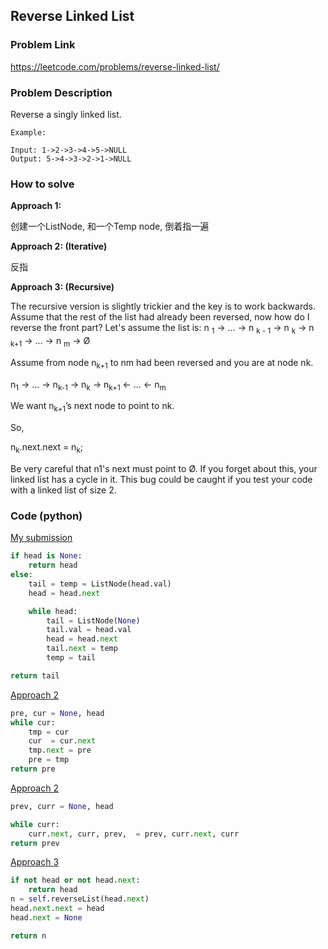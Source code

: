 ## Reverse Linked List

### Problem Link
https://leetcode.com/problems/reverse-linked-list/

### Problem Description 

Reverse a singly linked list.

```
Example:

Input: 1->2->3->4->5->NULL
Output: 5->4->3->2->1->NULL
```

### How to solve 

**Approach 1:** 

创建一个ListNode, 和一个Temp node, 倒着指一遍


**Approach 2: (Iterative)** 

反指

**Approach 3: (Recursive)** 


The recursive version is slightly trickier and the key is to work backwards. Assume that the rest of the list had already been reversed, now how do I reverse the front part? Let's assume the list is: n <sub>1</sub> → … → n <sub>k - 1</sub> → n <sub>k</sub> → n <sub>k+1</sub> → … → n <sub>m</sub> → Ø

Assume from node n<sub>k+1</sub> to nm had been reversed and you are at node nk.

n<sub>1</sub> → … → n<sub>k-1</sub> → n<sub>k</sub> → n<sub>k+1</sub> ← … ← n<sub>m</sub>

We want n<sub>k+1</sub>’s next node to point to nk.

So,

n<sub>k</sub>.next.next = n<sub>k</sub>;

Be very careful that n1's next must point to Ø. If you forget about this, your linked list has a cycle in it. This bug could be caught if you test your code with a linked list of size 2.



### Code (python)

[My submission](https://github.com/yanray/leetcode/blob/master/problems/0206_Reverse_Linked_List/0206_Reverse_Linked_List1.py)

```python
if head is None:
    return head
else: 
    tail = temp = ListNode(head.val)
    head = head.next

    while head:
        tail = ListNode(None)
        tail.val = head.val
        head = head.next
        tail.next = temp
        temp = tail

return tail
```


[Approach 2](https://github.com/yanray/leetcode/blob/master/problems/0206_Reverse_Linked_List/0206_Reverse_Linked_List2.py)

```python
pre, cur = None, head
while cur: 
    tmp = cur
    cur  = cur.next
    tmp.next = pre
    pre = tmp
return pre
```


[Approach 2](https://github.com/yanray/leetcode/blob/master/problems/0206_Reverse_Linked_List/0206_Reverse_Linked_List3.py)

```python
prev, curr = None, head

while curr:
    curr.next, curr, prev,  = prev, curr.next, curr
return prev
```


[Approach 3](https://github.com/yanray/leetcode/blob/master/problems/0206_Reverse_Linked_List/0206_Reverse_Linked_List4.py)

```python
if not head or not head.next:
    return head
n = self.reverseList(head.next)
head.next.next = head
head.next = None

return n
```